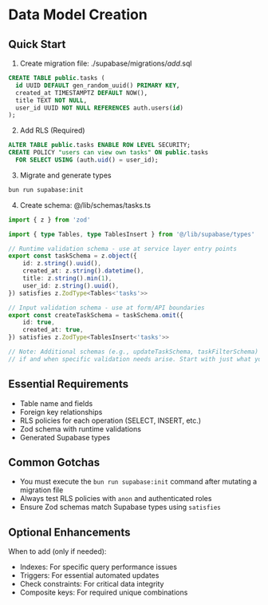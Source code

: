 # Data Model Creation

## Quick Start

1. Create migration file: ./supabase/migrations/<timestamp>_add_<feature>.sql

```sql
CREATE TABLE public.tasks (
  id UUID DEFAULT gen_random_uuid() PRIMARY KEY,
  created_at TIMESTAMPTZ DEFAULT NOW(),
  title TEXT NOT NULL,
  user_id UUID NOT NULL REFERENCES auth.users(id)
);
```

2. Add RLS (Required)

```sql
ALTER TABLE public.tasks ENABLE ROW LEVEL SECURITY;
CREATE POLICY "users can view own tasks" ON public.tasks
  FOR SELECT USING (auth.uid() = user_id);
```

3. Migrate and generate types

```bash
bun run supabase:init
```

4. Create schema: @/lib/schemas/tasks.ts

```typescript
import { z } from 'zod'

import { type Tables, type TablesInsert } from '@/lib/supabase/types'

// Runtime validation schema - use at service layer entry points
export const taskSchema = z.object({
    id: z.string().uuid(),
    created_at: z.string().datetime(),
    title: z.string().min(1),
    user_id: z.string().uuid(),
}) satisfies z.ZodType<Tables<'tasks'>>

// Input validation schema - use at form/API boundaries
export const createTaskSchema = taskSchema.omit({
    id: true,
    created_at: true,
}) satisfies z.ZodType<TablesInsert<'tasks'>>

// Note: Additional schemas (e.g., updateTaskSchema, taskFilterSchema) can be added
// if and when specific validation needs arise. Start with just what you need.
```

## Essential Requirements

- Table name and fields
- Foreign key relationships
- RLS policies for each operation (SELECT, INSERT, etc.)
- Zod schema with runtime validations
- Generated Supabase types

## Common Gotchas

- You must execute the `bun run supabase:init` command after mutating a migration file
- Always test RLS policies with `anon` and authenticated roles
- Ensure Zod schemas match Supabase types using `satisfies`

## Optional Enhancements

When to add (only if needed):

- Indexes: For specific query performance issues
- Triggers: For essential automated updates
- Check constraints: For critical data integrity
- Composite keys: For required unique combinations
